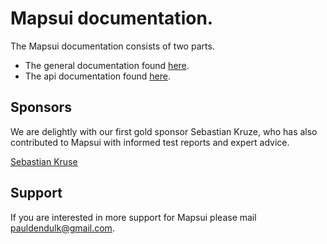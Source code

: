# **Mapsui** documentation.

The Mapsui documentation consists of two parts.
- The general documentation found [here](http://mapsui.github.io/Mapsui/documentation/Home.html).
- The api documentation found [here](http://mapsui.github.io/Mapsui/api/index.html).

## Sponsors

We are delightly with our first gold sponsor Sebastian Kruze, who has also contributed to Mapsui with informed test reports and expert advice.

[Sebastian Kruse](https://github.com/Sebastian1989101)

## Support

If you are interested in more support for Mapsui please mail [pauldendulk@gmail.com](mailto:pauldendulk@gmail.com).

